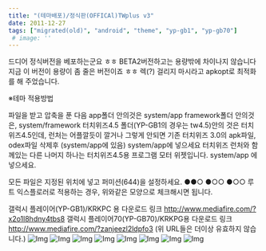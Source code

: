 ```yaml
---
title: "(테마배포)/정식판(OFFICAl)TWplus v3"
date: 2011-12-27
tags: ["migrated(old)", "android", "theme", "yp-gb1", "yp-gb70"]
 # image: ''
---
```


드디어 정식버전을 베포하는군요 ㅎㅎ
BETA2버전하고는 용량밖에 차이나지 않습니다 지금 이 버전이 용량이 좀 줄은 버전이죠 ㅎㅎ
렉(?) 걸리지 마시라고 apkopt로 최적화를 해 주었습니다.

※테마 적용방법

파일을 받고 압축을 푼 다음 app폴더 안의것은 system/app
framework폴더 안의것은, system/framework
터치위즈4.5 폴더(YP-GB1의 경우는 tw4.5)안의 것은 터치위즈4.5인데,
런처는 어플깔듯이 깔거나 그렇게 안되면 기존 터치위즈 3.0의 apk파일, odex파일 삭제후
(system/app에 있음)
system/app에 넣으세요 터치위즈 런처와 함께있는 다른 나머지 하나는
터치위즈4.5용 프로그램 모터 위젯입니다. system/app 에 넣으세요.

모든 파일은 지정된 위치에 넣고 퍼미션(644)을 설정하세요.
●●○
●○○
●○○
루트 익스플로러로 적용하는 경우, 위와같은 모양으로 체크해시면 됩니다.

갤럭시 플레이어(YP-GB1)/KRKPC 용 다운로드 링크
http://www.mediafire.com/?x2o1l8hdny4tbs8
갤럭시 플레이어70(YP-GB70)/KRKPG용 다운로드 링크
http://www.mediafire.com/?zanjeezl2ldpfo3
(위 URL들은 더이상 유효하지 않습니다.)
![Img](https://sukso96100.github.io/blogimgs/SC20111221-230730.png)
![Img](https://sukso96100.github.io/blogimgs/SC20111224-202529.png)
![Img](https://sukso96100.github.io/blogimgs/SC20111226-184258.png)
![Img](https://sukso96100.github.io/blogimgs/SC20111226-224224.png)
![Img](https://sukso96100.github.io/blogimgs/SC20111226-224441.png)
![Img](https://sukso96100.github.io/blogimgs/SC20111226-224454.png)
![Img](https://sukso96100.github.io/blogimgs/SC20111226-224542.png)
![Img](https://sukso96100.github.io/blogimgs/SC20111227-175648.jpg)
